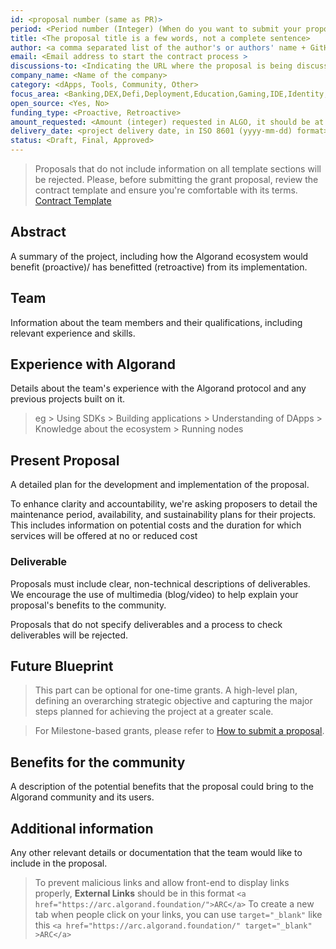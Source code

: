 ```yaml
---
id: <proposal number (same as PR)>
period: <Period number (Integer) (When do you want to submit your proposal)>
title: <The proposal title is a few words, not a complete sentence>
author: <a comma separated list of the author's or authors' name + GitHub username (in parenthesis), or name and email (in angle brackets).  Example, FirstName LastName (@GitHubUsername), FirstName LastName <foo@bar.com>, FirstName (@GitHubUsername) and GitHubUsername (@GitHubUsername)>
email: <Email address to start the contract process >
discussions-to: <Indicating the URL where the proposal is being discussed>
company_name: <Name of the company>
category: <dApps, Tools, Community, Other>
focus_area: <Banking,DEX,Defi,Deployment,Education,Gaming,IDE,Identity,Libraries,Metaverse,Monitoring,Node,NFT,Oracle,Social,Storage,Teal,User Onboarding,Wallet, Other>
open_source: <Yes, No>
funding_type: <Proactive, Retroactive>
amount_requested: <Amount (integer) requested in ALGO, it should be at least 10000>
delivery_date: <project delivery date, in ISO 8601 (yyyy-mm-dd) format>
status: <Draft, Final, Approved>
---
```


>Proposals that do not include information on all template sections will be rejected.
>Please, before submitting the grant proposal, review the contract template and ensure you're comfortable with its terms.  <a href="https://drive.google.com/file/d/1dsKwQGhnS3h_PrSkoidhnvqlX7soLpZ-/view">Contract Template</a> 

## Abstract
A summary of the project, including how the Algorand ecosystem would benefit  (proactive)/ has benefitted (retroactive) from its implementation.

## Team
Information about the team members and their qualifications, including relevant experience and skills.

## Experience with Algorand
Details about the team's experience with the Algorand protocol and any previous projects built on it.
> eg
    > Using SDKs 
    > Building applications
    > Understanding of DApps
    > Knowledge about the ecosystem
    > Running nodes

## Present Proposal
A detailed plan for the development and implementation of the proposal.

To enhance clarity and accountability, we're asking proposers to detail the maintenance period, availability, and sustainability plans for their projects. This includes information on potential costs and the duration for which services will be offered at no or reduced cost

### Deliverable
Proposals must include clear, non-technical descriptions of deliverables. We encourage the use of multimedia (blog/video) to help explain your proposal's benefits to the community. 

Proposals that do not specify deliverables and a process to check deliverables will be rejected.

## Future Blueprint
> This part can be optional for one-time grants.
A high-level plan, defining an overarching strategic objective and capturing the major steps planned for achieving the project at a greater scale.

> For Milestone-based grants, please refer to <a href="https://github.com/algorandfoundation/ARCs/blob/main/ARCs/arc-0034.md#submit-a-proposal"> How to submit a proposal</a>.

## Benefits for the community
A description of the potential benefits that the proposal could bring to the Algorand community and its users.

## Additional information
Any other relevant details or documentation that the team would like to include in the proposal.
> To prevent malicious links and allow front-end to display links properly, **External Links** should be in this format `<a href="https://arc.algorand.foundation/">ARC</a>`
> To create a new tab when people click on your links, you can use `target="_blank"` like this `<a href="https://arc.algorand.foundation/" target="_blank" >ARC</a>`

